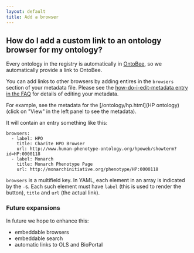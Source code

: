 ```yaml
---
layout: default
title: Add a browser
---
```


## How do I add a custom link to an ontology browser for my ontology?

Every ontology in the registry is automatically in [OntoBee](http://ontobee.org), so we
automatically provide a link to OntoBee.

You can add links to other browsers by adding entires in the
`browsers` section of your metadata file. Please see the
[how-do-i-edit-metadata entry in the FAQ](how-do-i-edit-metadata.html)
for details of editing your metadata.

For example, see the metadata for the [/ontology/hp.html](HP
ontology) (click on "View" in the left panel to see the metadata).

It will contain an entry something like this:

```
browsers:
  - label: HPO
    title: Charite HPO Browser
    url: http://www.human-phenotype-ontology.org/hpoweb/showterm?id=HP:0000118
  - label: Monarch
    title: Monarch Phenotype Page
    url: http://monarchinitiative.org/phenotype/HP:0000118
```

`browsers` is a multifield key. In YAML, each element in an array is
indicated by the `-`s. Each such element must have `label` (this is
used to render the button), `title` and `url` (the actual link).

### Future expansions

In future we hope to enhance this:

 * embeddable browsers
 * embeddable search
 * automatic links to OLS and BioPortal
